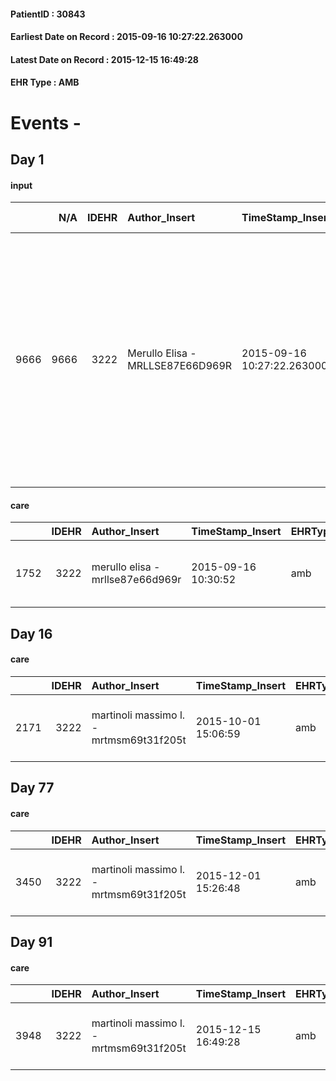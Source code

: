 
#### PatientID : 30843
#### Earliest Date on Record : 2015-09-16 10:27:22.263000
#### Latest Date on Record : 2015-12-15 16:49:28
#### EHR Type : AMB

# Events - 

## Day 1

#### input
|      |    N/A |   IDEHR | Author_Insert                    | TimeStamp_Insert           | EHRType   |   PatientID |   IDDigitalSignDocument | persone_vicine   |   Unnamed: 0_x.1 |   IDANAMNESI_SOCIALE | Patient   | FamigliaAltro   | Paziente_T   | FamigliaAltro_T   |   Non_Rilevabile_x.1 | Note_Non_Rilevabile_x.1   | opt_Problemi   | Note_I                                                                                                                                                               | ds_note_timori                                                                 | chk_contr_sintomi   | opt_paziente_a   | opt_famiglia_a   | opt_adeguatezza   | ds_note_ad                                                                                                                 | opt_paziente_solo   | ds_note_con               | opt_presente_assente   | Caregiver_principale   | ds_familiari_coinv   | opt_necessario   | opt_risorse_ec   | opt_paziente_psi   | opt_Ins_vol   | ds_note_prio                                                                                                                                                                     | opt_inv_civile   |   invalidita_perc | Needs     | Domestic partnership   | opt_indennita_acc   | opt_famiglia_psi   |
|-----:|-------:|--------:|:---------------------------------|:---------------------------|:----------|------------:|------------------------:|:-----------------|-----------------:|---------------------:|:----------|:----------------|:-------------|:------------------|---------------------:|:--------------------------|:---------------|:---------------------------------------------------------------------------------------------------------------------------------------------------------------------|:-------------------------------------------------------------------------------|:--------------------|:-----------------|:-----------------|:------------------|:---------------------------------------------------------------------------------------------------------------------------|:--------------------|:--------------------------|:-----------------------|:-----------------------|:---------------------|:-----------------|:-----------------|:-------------------|:--------------|:---------------------------------------------------------------------------------------------------------------------------------------------------------------------------------|:-----------------|------------------:|:----------|:-----------------------|:--------------------|:-------------------|
| 9666 |   9666 |    3222 | Merullo Elisa - MRLLSE87E66D969R | 2015-09-16 10:27:22.263000 | AMB       |       30843 |                  137479 | N/A              |             1423 |                  979 | Si#1      | Si#1            | No#0         | Si#1              |                    0 | NR                        | No#0           | La coniuge √® informata della diagnosi ma non della prognosi infausta anzi il pz √® speranzoso di riprendere terapie attive. La coniuge √® informato della prognosi. | La coniuge non vorrebbe che il pz soffrisse: non vuole accanimento terapautico | controllo sintomi#0 | Indefinite#2     | Congruenti#1     | Da valutare#2     | La coniuge ha dichiarato di essere da sola a gestire l'intera assistenza. Non ci sono parenti o vicini che possano aiutare | No#0                | Il pz vive con la coniuge | Presente#1             | spouse                 | sons                 | No#0             | Adeguate#1       | No#0               | Si#1          | Il bisogno espresso √® a livello clinico/assistenziale. Spiegato il senso della nostra assistenza e delle cure palliative. La coniuge √® apparsa compliante rispetto al percorso | Si#1             |               100 | Clinici#0 | Coniuge/Convivente#0   | No#0                | S√¨#1              |

#### care
|      |   IDEHR | Author_Insert                    | TimeStamp_Insert    | EHRType   |   PatientID |   IDGESTIONE_AUSILI |   ds_ncons |   opt_annulla_consegna | dt_Ric_consegna     | dt_ric_cons_forn    | opt_ausilio                          |
|-----:|--------:|:---------------------------------|:--------------------|:----------|------------:|--------------------:|-----------:|-----------------------:|:--------------------|:--------------------|:-------------------------------------|
| 1752 |    3222 | merullo elisa - mrllse87e66d969r | 2015-09-16 10:30:52 | amb       |       30843 |                1596 |      26033 |                      0 | 2015-09-07 00:00:00 | 2015-09-08 00:00:00 | 2 tips walker 2 wheels (walker) # 10 |


## Day 16

#### care
|      |   IDEHR | Author_Insert                           | TimeStamp_Insert    | EHRType   |   PatientID |   IDGESTIONE_AUSILI |   ds_ncons |   ds_nritiro |   opt_annulla_consegna | dt_Ric_consegna     | dt_ric_cons_forn    | dt_ric_ritiro       | dt_ric_ritiro_forn   | opt_ausilio                          |
|-----:|--------:|:----------------------------------------|:--------------------|:----------|------------:|--------------------:|-----------:|-------------:|-----------------------:|:--------------------|:--------------------|:--------------------|:---------------------|:-------------------------------------|
| 2171 |    3222 | martinoli massimo l. - mrtmsm69t31f205t | 2015-10-01 15:06:59 | amb       |       30843 |                2015 |      26033 |        26206 |                      0 | 2015-09-07 00:00:00 | 2015-09-08 00:00:00 | 2015-09-29 00:00:00 | 2015-09-29 00:00:00  | 2 tips walker 2 wheels (walker) # 10 |


## Day 77

#### care
|      |   IDEHR | Author_Insert                           | TimeStamp_Insert    | EHRType   |   PatientID |   IDGESTIONE_AUSILI |   ds_ncons |   ds_nritiro | dt_ritiro           |   opt_annulla_consegna | dt_Ric_consegna     | dt_ric_cons_forn    | dt_ric_ritiro       | dt_ric_ritiro_forn   | opt_ausilio                          |
|-----:|--------:|:----------------------------------------|:--------------------|:----------|------------:|--------------------:|-----------:|-------------:|:--------------------|-----------------------:|:--------------------|:--------------------|:--------------------|:---------------------|:-------------------------------------|
| 3450 |    3222 | martinoli massimo l. - mrtmsm69t31f205t | 2015-12-01 15:26:48 | amb       |       30843 |                3308 |      26033 |        26206 | 2015-09-30 00:00:00 |                      0 | 2015-09-07 00:00:00 | 2015-09-08 00:00:00 | 2015-09-29 00:00:00 | 2015-09-29 00:00:00  | 2 tips walker 2 wheels (walker) # 10 |


## Day 91

#### care
|      |   IDEHR | Author_Insert                           | TimeStamp_Insert    | EHRType   |   PatientID |   IDGESTIONE_AUSILI |   ds_ncons |   ds_nbolla | dt_consegna         |   ds_nritiro | dt_ritiro           |   opt_annulla_consegna | dt_Ric_consegna     | dt_ric_cons_forn    | dt_ric_ritiro       | dt_ric_ritiro_forn   | opt_ausilio                          |
|-----:|--------:|:----------------------------------------|:--------------------|:----------|------------:|--------------------:|-----------:|------------:|:--------------------|-------------:|:--------------------|-----------------------:|:--------------------|:--------------------|:--------------------|:---------------------|:-------------------------------------|
| 3948 |    3222 | martinoli massimo l. - mrtmsm69t31f205t | 2015-12-15 16:49:28 | amb       |       30843 |                3806 |      26033 |         904 | 2015-09-09 00:00:00 |        26206 | 2015-09-30 00:00:00 |                      0 | 2015-09-07 00:00:00 | 2015-09-08 00:00:00 | 2015-09-29 00:00:00 | 2015-09-29 00:00:00  | 2 tips walker 2 wheels (walker) # 10 |


